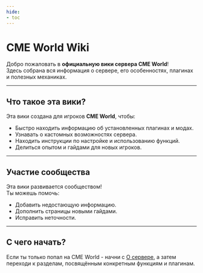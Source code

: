 ```yaml
---
hide:
- toc
---
```


# CME World Wiki

Добро пожаловать в **официальную вики сервера CME World**!  
Здесь собрана вся информация о сервере, его особенностях, плагинах и полезных механиках.  

---

## Что такое эта вики?

Эта вики создана для игроков **CME World**, чтобы:

- Быстро находить информацию об установленных плагинах и модах.  
- Узнавать о кастомных возможностях сервера.  
- Находить инструкции по настройке и использованию функций.  
- Делиться опытом и гайдами для новых игроков.  

---

## Участие сообщества

Эта вики развивается сообществом!  
Ты можешь помочь:  

- Добавить недостающую информацию.  
- Дополнить страницы новыми гайдами.  
- Исправить неточности.  

---

## С чего начать?

Если ты только попал на CME World - начни с [О сервере](/), а затем переходи к разделам, посвящённым конкретным функциям и плагинам.  
